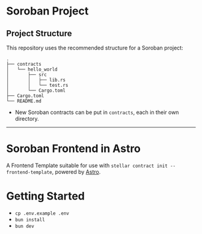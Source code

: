 # Soroban Project

## Project Structure

This repository uses the recommended structure for a Soroban project:
```text
.
├── contracts
│   └── hello_world
│       ├── src
│       │   ├── lib.rs
│       │   └── test.rs
│       └── Cargo.toml
├── Cargo.toml
└── README.md
```

- New Soroban contracts can be put in `contracts`, each in their own directory.

---

# Soroban Frontend in Astro

A Frontend Template suitable for use with `stellar contract init --frontend-template`, powered by [Astro](https://astro.build/).

# Getting Started

- `cp .env.example .env`
- `bun install`
- `bun dev`
